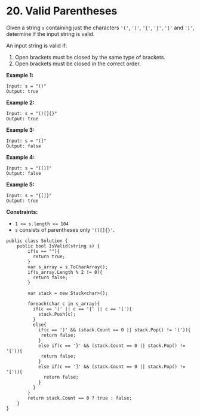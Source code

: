 # 20. Valid Parentheses

Given a string `s` containing just the characters `'('`, `')'`, `'{'`, `'}'`, `'['` and `']'`, determine if the input string is valid.

An input string is valid if:

1. Open brackets must be closed by the same type of brackets.
2. Open brackets must be closed in the correct order.

**Example 1:**

```text
Input: s = "()"
Output: true
```

**Example 2:**

```text
Input: s = "()[]{}"
Output: true
```

**Example 3:**

```text
Input: s = "(]"
Output: false
```

**Example 4:**

```text
Input: s = "([)]"
Output: false
```

**Example 5:**

```text
Input: s = "{[]}"
Output: true
```

**Constraints:**

* `1 <= s.length <= 104`
* `s` consists of parentheses only `'()[]{}'`.



```text
public class Solution {
    public bool IsValid(string s) {
        if(s == ""){
          return true;
        }
        var s_array = s.ToCharArray();
        if(s_array.Length % 2 != 0){
          return false;
        }
        
        var stack = new Stack<char>();
        
        foreach(char c in s_array){
          if(c == '(' || c == '{' || c == '['){
            stack.Push(c);
          }
          else{
            if(c == ')' && (stack.Count == 0 || stack.Pop() != '(')){
             return false;
            }
            else if(c == '}' && (stack.Count == 0 || stack.Pop() != '{')){
             return false; 
            }
            else if(c == ']' && (stack.Count == 0 || stack.Pop() != '[')){
              return false;
            }
          }
        }
        return stack.Count == 0 ? true : false;
    }
}
```

